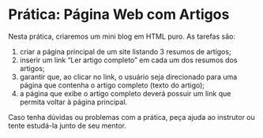 # Prática: Página Web com Artigos

Nesta prática, criaremos um mini blog em HTML puro. As tarefas são:

1. criar a página principal de um site listando 3 resumos de artigos;
2. inserir um link “Ler artigo completo” em cada um dos resumos dos artigos;
3. garantir que, ao clicar no link, o usuário seja direcionado para uma página que contenha o artigo completo (texto do artigo);
4. a página que exibe o artigo completo deverá possuir um link que permita voltar à página principal.

Caso tenha dúvidas ou problemas com a prática, peça ajuda ao instrutor ou tente estudá-la junto de seu mentor.
